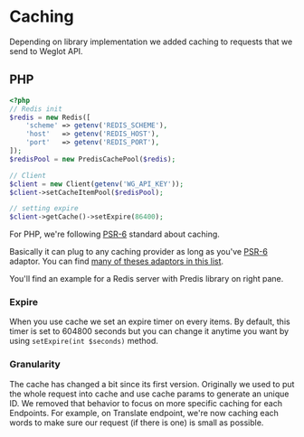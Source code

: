# Caching

Depending on library implementation we added caching to requests that we send to Weglot API.

## PHP

```php
<?php
// Redis init
$redis = new Redis([
    'scheme' => getenv('REDIS_SCHEME'),
    'host'   => getenv('REDIS_HOST'),
    'port'   => getenv('REDIS_PORT'),
]);
$redisPool = new PredisCachePool($redis);

// Client
$client = new Client(getenv('WG_API_KEY'));
$client->setCacheItemPool($redisPool);

// setting expire
$client->getCache()->setExpire(86400);
```

For PHP, we're following [PSR-6](https://www.php-fig.org/psr/psr-6/) standard about caching.

Basically it can plug to any caching provider as long as you've [PSR-6](https://www.php-fig.org/psr/psr-6/) adaptor.
You can find [many of theses adaptors in this list](http://www.php-cache.com/en/latest/).

You'll find an example for a Redis server with Predis library on right pane.

### Expire

When you use cache we set an expire timer on every items.
By default, this timer is set to 604800 seconds but you can change it anytime you want by using `setExpire(int $seconds)` method.

### Granularity

The cache has changed a bit since its first version.
Originally we used to put the whole request into cache and use cache params to generate an unique ID.
We removed that behavior to focus on more specific caching for each Endpoints.
For example, on Translate endpoint, we're now caching each words to make sure our request (if there is one) is small as possible.